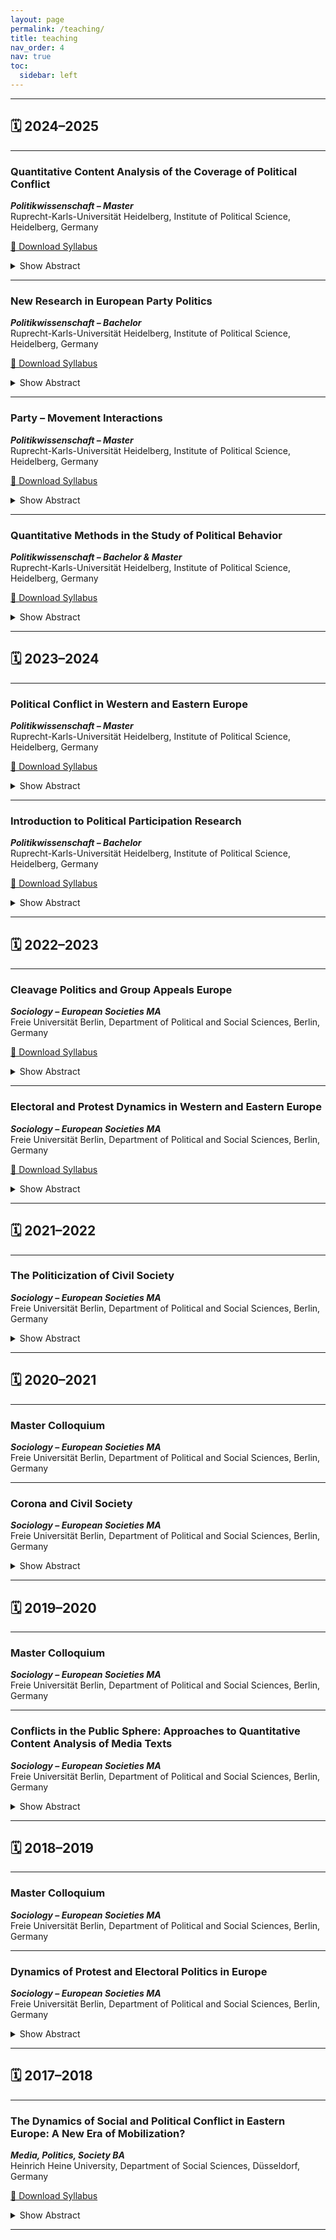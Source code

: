 ```yaml
---
layout: page
permalink: /teaching/
title: teaching
nav_order: 4
nav: true
toc:
  sidebar: left
---
```


---

## 🗓️ 2024–2025

---

### **Quantitative Content Analysis of the Coverage of Political Conflict**

**_Politikwissenschaft – Master_**  
Ruprecht-Karls-Universität Heidelberg, Institute of Political Science, Heidelberg, Germany

<a href="{{ '/assets/pdf/Borbath_coverage_conf_MA.pdf' | relative_url }}" class="col col-sm-2" target="_blank">📄 Download Syllabus</a>

<details>
<summary>Show Abstract</summary>
Political parties, social movements, and other actors engaged in political conflict actively compete for media coverage to gain visibility and present their demands to society. Over time, media reports serve as an archive of political mobilization, enabling social science research to analyze the dynamics of political conflict across countries and time periods. Yet, the availability of vast amounts of media coverage raises important methodological challenges: How can we systematically collect and analyze this data? What approaches allow researchers to extract meaningful patterns? What are the main datasets publicly available for analysis?

This seminar introduces students to the core methods of quantitative content analysis, providing a structured framework for studying political conflict through media data. More specifically, we will focus on three methodological approaches: protest event analysis, political claims analysis, and automated text analysis. For each, we will examine exemplary studies, discuss strategies for data collection, and explore both descriptive and inferential methods of analysis. Additionally, we will critically assess the limitations of these methods, including issues of bias, reliability, and interpretability. Special attention will be given to recent advances in computational social science, particularly how large language models are reshaping the field of quantitative content analysis.

The seminar incorporates hands-on data collection and analysis using R, allowing students to apply the discussed methods to real-world datasets. Therefore, students should have prior experience with either R or Stata. At a minimum, they should be comfortable with data manipulation and modeling techniques, including being able to specify and correctly interpret a linear regression model.

</details>

---

### **New Research in European Party Politics**

**_Politikwissenschaft – Bachelor_**  
Ruprecht-Karls-Universität Heidelberg, Institute of Political Science, Heidelberg, Germany

<a href="{{ '/assets/pdf/Borbath_EU_parties_BA.pdf' | relative_url }}" class="col col-sm-2" target="_blank">📄 Download Syllabus</a>

<details>
<summary>Show Abstract</summary>
European party systems are undergoing fundamental change. Electoral volatility is rising, mainstream parties—especially social democrats—are losing vote share, and new parties regularly emerge. Meanwhile, voter turnout and party membership continue to decline, adding further unpredictability to government formation and fostering political instability. How can we make sense of these transformations? What are the latest research findings on European party politics?

This seminar explores these questions through two recently published books: Dassonneville (2022) on electoral volatility in Western Europe and Häusermann & Kitschelt (2024) on the decline and electoral strategies of social-democratic parties. Both works offer cutting-edge research and introduce novel conceptual and methodological approaches to studying contemporary European party systems.

The seminar is divided into two thematic blocks, each devoted to one of these major works. We will analyze the books chapter by chapter, discussing their conceptual frameworks, research designs, and empirical findings. In doing so, we will critically evaluate each book's central arguments, with particular attention to methodological choices such as case selection, measurement strategies, and analytical techniques.

While prior familiarity with European party politics and quantitative methods is helpful, no specific background knowledge is required to participate in the seminar.

</details>

---

### **Party – Movement Interactions**

**_Politikwissenschaft – Master_**  
Ruprecht-Karls-Universität Heidelberg, Institute of Political Science, Heidelberg, Germany

<a href="{{ '/assets/pdf/Borbath_PaMo_MA.pdf' | relative_url }}" class="col col-sm-2" target="_blank">📄 Download Syllabus</a>

<details>
<summary>Show Abstract</summary>
Political parties and social movements are the main organizational agents that facilitate citizen participation in elections and protests. Parties provide institutional channels for policy implementation and political influence, while movements provide grassroots support and ideological strength. The two can engage in either conflictual or symbiotic relationships, shaping the broader political landscape, policy agendas, coalition dynamics, and electoral and protest behavior. The extent and nature of these interactions vary according to factors such as political context, movement strategies, and party ideology.

This seminar explores the theoretical foundations, empirical evidence, and practical implications of party-movement interactions, divided into four blocks. The first block examines the different types of party-movement interactions, from conflictual to cooperative. The second block focuses on contextual effects, with sessions devoted to the differences between left and right forces, parties in government and parties in opposition, and old and new democracies. The third block focuses on the causes of these interactions, with special sections on the role of cleavage formation, socio-economic crises, and party strategies. The seminar concludes with a block on the consequences of party-movement interactions in terms of polarization and democratic backsliding.

</details>

---

### **Quantitative Methods in the Study of Political Behavior**

**_Politikwissenschaft – Bachelor & Master_**  
Ruprecht-Karls-Universität Heidelberg, Institute of Political Science, Heidelberg, Germany

<a href="{{ '/assets/pdf/Borbath_QuantPoBe.pdf' | relative_url }}" class="col col-sm-2" target="_blank">📄 Download Syllabus</a>

<details>
<summary>Show Abstract</summary>
This seminar provides a hands-on approach to learning quantitative techniques in the analysis of political behaviour, with a focus on the use of R and RStudio. Participants will engage in practical exercises and data analysis to gain skills in using quantitative methods to study individual-level attitudes, behavior, party competition and the dynamic of protest events. Topics covered range from data management and descriptive visualisation to advanced modelling techniques.

The seminar is divided into four parts. The first part focuses on introducing the language of quantitative research, formulating research questions, finding the appropriate research design, operationalization, and measurement. The second part focuses on data management and descriptive statistics, providing a foundation for handling and summarising data. The third part covers bivariate and multivariate data analysis and visualisation, equipping participants with the skills to interpret and present their results. The fourth part covers more advanced topics tailored to students' interests. Students will have the opportunity to learn more about one or two of the following topics: categorical data analysis, time series data analysis, conjoint experiments, factor analysis, latent class analysis, multilevel data analysis, panel data analysis, and constructing survey weights. The class will decide together which of these topics we will cover.

Students will have the opportunity to work with an original survey dataset covering political attitudes, voting and protesting behaviour, and party affiliation. This dataset was collected in 2023 in Austria, Germany, Hungary, and Italy.

</details>

---

## 🗓️ 2023–2024

---

### **Political Conflict in Western and Eastern Europe**

**_Politikwissenschaft – Master_**  
Ruprecht-Karls-Universität Heidelberg, Institute of Political Science, Heidelberg, Germany

<a href="{{ '/assets/pdf/Borbath_PolCon_MA.pdf' | relative_url }}" class="col col-sm-2" target="_blank">📄 Download Syllabus</a>

<details>
<summary>Show Abstract</summary>
The social and institutional bases of political conflict in Europe are in a state of flux. The declining electoral support of mainstream parties, such as the Social Democrats, and the rise of new parties, such as the Greens and the radical right, point to a fundamental shift in the composition of post-war electoral coalitions. Class-based mobilization and conflicts over welfare state policies are less influential in driving political behavior. Preferences over immigration, Europe, or climate change are forming new group-based alliances that cut across economic considerations and realign the social basis of politics. Scholars disagree about the driving forces behind these developments, with explanations ranging from re-alignment rooted in a backlash against globalization to de-alignment resulting from increasing individualization.

This seminar will examine these explanations through the lens of cleavage politics. We will first conceptualize and discuss the measurement of political cleavages. We differentiate between quantitative and qualitative approaches. Second, we zoom in on the sociological, identity, and organizational elements of the new cleavage. We devote separate sessions to all three aspects. Third, we focus on mobilizing actors. We discuss the transformation of social democracy and the increasing popularity of green and radical right parties. Fourth, we map the geographical variations within Europe and expand the analysis to the Central and Eastern European region. Fifth, in the final sessions of the seminar, we discuss the role of crises in driving cleavage formation, using the examples of the Great Recession, the Covid-19 pandemic, and the War in Ukraine as case studies.

</details>

---

### **Introduction to Political Participation Research**

**_Politikwissenschaft – Bachelor_**  
Ruprecht-Karls-Universität Heidelberg, Institute of Political Science, Heidelberg, Germany

<a href="{{ '/assets/pdf/Borbath_PolPart_BA.pdf' | relative_url }}" class="col col-sm-2" target="_blank">📄 Download Syllabus</a>

<details>
<summary>Show Abstract</summary>
Democracy depends on the active participation of engaged citizens in electing their representatives and shaping the political landscape by holding policymakers accountable. However, forms of political engagement are constantly expanding as citizens and organizations seek to innovate their repertoire of participation.

The first part of the seminar will discuss the conceptual and empirical challenge of defining and measuring political participation. We will distinguish and review quantitative and qualitative approaches to the study of political participation. Since citizen participation empowers and sets the agenda of governing institutions and elected officials, those who participate directly affect inequalities in whose interests are represented. The second part of the seminar is devoted to this question and examines the predictors of political participation. We examine the role of socio-demographic, attitudinal, and value-based differences in driving political engagement. We also organize an in-class debate on the advantages and disadvantages of mandatory voting. Despite their importance, differences between individual citizens only partly explain patterns of political participation. The final three sessions of the seminar discuss the role of the issue, organizational, and national contexts in influencing the extent and form of political participation.

</details>

---

## 🗓️ 2022–2023

---

### **Cleavage Politics and Group Appeals Europe**

**_Sociology – European Societies MA_**  
Freie Universität Berlin, Department of Political and Social Sciences, Berlin, Germany

<a href="{{ '/assets/pdf/Borbath_syllabus.pdf' | relative_url }}" class="col col-sm-2" target="_blank">📄 Download Syllabus</a>

<details>
<summary>Show Abstract</summary>
Under pressure from increasing political instability and societal challenges, there is a renewed interest in the social basis of contemporary politics. The declining electoral support of mainstream political parties, like the Social -, and Christian Democrats, and the rise of new parties, such as the greens and the radical right, indicate a fundamental shift in the makeup of the post-war electoral coalitions. Class-based mobilization and conflict over welfare state policies are less influential in driving political behavior. Preferences over immigration, Europe, or climate change form new, group-based alliances that crosscut economic considerations and realign the social basis of politics. Others disagree and consider the contemporary dynamics a result of individualization that, although it leads to the crumbling and de-alignment of traditional political identities, does not give rise to a new, cohesive social force to re-structure political behavior.

The seminar focuses on cleavage politics: conflict stemming from deep and lasting divides between social groups. Among others, we examine cleavage formation, the social forces driving electoral support, historical legacies, the role of crisis and critical junctures, the dimensional alignment of political issues, the sociological basis of traditional and new cleavages, mobilization in party and protest politics, the role of agency in cleavage formation, and the use of group appeals by political entrepreneurs. Next to theories on cleavage politics and group appeals, the seminar emphasizes the methodological approaches applied in empirical studies, highlighting their potential to be used by students during their research for their MA thesis. We rely on literature primarily focused on Western Europe, but we also review studies on the political dynamics in Eastern Europe, North America, and South America.

</details>

---

### **Electoral and Protest Dynamics in Western and Eastern Europe**

**_Sociology – European Societies MA_**  
Freie Universität Berlin, Department of Political and Social Sciences, Berlin, Germany

<a href="{{ '/assets/pdf/Borbath_syllabus_electoral_protest.pdf' | relative_url }}" class="col col-sm-2" target="_blank">📄 Download Syllabus</a>

<details>
<summary>Show Abstract</summary>
The seminar focuses on electoral and protest politics from a comparative European perspective. Although the study of elections and protests covers mobilization by the main collective actors of political parties and social movements in the two arenas of direct citizen involvement, research in this field has been characterized by disciplinary silos. Political science focuses on political parties and representation, while the political sociology tradition examines social movements, protest politics, and political participation. Few studies examine the manifold interaction between electoral and protest politics, leaving a research gap highlighted by recent developments in party competition in Western and Eastern Europe. Parties such as La République En Marche! in France, Fidesz in Hungary, and Die Linke in Germany invest considerable effort into developing an organic link with protest movements and civil society organizations.

The seminar bridges political science and sociological approaches to provide a holistic assessment of electoral and protest mobilization.

The seminar is divided into four parts. The first three parts are distinguished based on the level of analysis, with separate sessions devoted to micro-, macro-, and meso-level approaches. In the first part, we ask, who participates and in what form? In the second part, we ask, what are the main cross-national differences in cleavage structures across Europe, and how can we explain them? In the third part, we ask, which are the actors that mobilize in elections or protests, how, and on what issues? In the fourth part of the seminar, we focus on the role of crises in altering long-term trends by comparing electoral and protest mobilization and participation in the aftermath of the Great Recession, the so-called Migration, and Corona crises. Next to reviewing theoretical approaches, the seminar introduces students to a set of diverse, mainly quantitative empirical strategies in the study of elections and protests. A background in statistical modeling provides an advantage, but it is not required for attending the seminar.

</details>

---

## 🗓️ 2021–2022

---

### **The Politicization of Civil Society**

**_Sociology – European Societies MA_**  
Freie Universität Berlin, Department of Political and Social Sciences, Berlin, Germany

<details>
<summary>Show Abstract</summary>
Contemporary societies in Europe and beyond have seen the emergence of new cleavages, often driven by populist radical right challengers and cross-cutting traditional political divides. Importantly, these new cleavages have not only put traditional political parties under pressure but have also resulted in a profound politicization of civil society. The politicization of civil society refers to at least four dynamics: First, we have seen an increasing number of civil society organizations with socio-political objectives compared to leisure activities. Second, traditional civil society organizations (from unions, church-related associations, to sports clubs) have been forced to take sides in controversial political debates. Simultaneously, they have been challenged also within their own ranks by the rise of new political parties and movements. Third, new social movements from the right have successfully mobilized citizens on the streets by articulating nativist and anti-immigration positions. Finally, we have also seen increasing counter-mobilization against the rise of radical right populist forces. In the research placement, we will analyze these dynamics in civil society in Europe and beyond. The students will engage with theoretical accounts form civil society and social movement studies. They will conduct their empirical research, either based on existing data (such as individual or organizational survey data) or their own original data collections. Note that participants should have a good intermediary background in statistical modeling, using as software either Stata or R.
</details>

---

## 🗓️ 2020–2021

---

### **Master Colloquium**

**_Sociology – European Societies MA_**  
Freie Universität Berlin, Department of Political and Social Sciences, Berlin, Germany

---

### **Corona and Civil Society**

**_Sociology – European Societies MA_**  
Freie Universität Berlin, Department of Political and Social Sciences, Berlin, Germany

<details>
<summary>Show Abstract</summary>
Disasters and crises are always challenging for civil society. They lead to unforeseen emergencies and creates or reinforces inequalities in society. In such situations, not only the state is asked to help, but solidarity practiced by citizens is also needed. Such solidarity cannot be mandated. By contrast, it is based on the social capital of a society, i.e., the networks in which people are integrated and the trust they place in their fellow citizens and in public institutions. As in previous crises, civil society plays an important role in the current Corona crisis: It strengthens behavior based on solidarity, supports those in need, connects citizens, but also articulates criticism and draws attention to unheard grievances. However, disasters and crises can also weaken civil society. This ambivalence seems particularly evident in the Corona crisis. The current crisis has not only activated citizens, it has also come with considerable restrictions of the opportunities for political and civic engagement. In the research seminar, we will analyze this dilemma of civil society in Europe based on original survey data.
</details>

---

## 🗓️ 2019–2020

---

### **Master Colloquium**

**_Sociology – European Societies MA_**  
Freie Universität Berlin, Department of Political and Social Sciences, Berlin, Germany

---

### **Conflicts in the Public Sphere: Approaches to Quantitative Content Analysis of Media Texts**

**_Sociology – European Societies MA_**  
Freie Universität Berlin, Department of Political and Social Sciences, Berlin, Germany

<details>
<summary>Show Abstract</summary>
The research placement focuses on different approaches to quantitative content analysis and their use in understanding the transformation of protest and electoral politics in Europe. The research placement makes both a methodological and a substantive contribution. From a methodological per-spective, the students will learn to read, understand and interpret the results of scientific research utilizing protest event, core sentence, and contentious episode analysis. The students will also learn to apply at least one of these approaches in their own research. From a substantive perspective, the course focuses on the transformation of political conflict in contemporary European societies. The students can choose their topics of interest related to these major transformations, but need to apply one of the three types of quantitative content analysis listed above. The participants need to have good knowledge of at least one statistical program.

The syllabus is available on request.

</details>

---

## 🗓️ 2018–2019

---

### **Master Colloquium**

**_Sociology – European Societies MA_**  
Freie Universität Berlin, Department of Political and Social Sciences, Berlin, Germany

---

### **Dynamics of Protest and Electoral Politics in Europe**

**_Sociology – European Societies MA_**  
Freie Universität Berlin, Department of Political and Social Sciences, Berlin, Germany

<details>
<summary>Show Abstract</summary>
The research practicum focuses on the dynamic and manifold relations between protest and electoral politics in Europe. Although social movements and political parties provide the two most important channels of democratic representation, research in political sociology still tends to neglect these rela-tions. Most importantly, this is due to a strong division of labor between those scholars who study social movement and protest, on the one side, and those who study political parties and elections, on the other. In the first part of the seminar, students will get familiar with some key approaches in both electoral and protest research before reading recently published studies that aim to bridge the two strands of the literature. In the second part, they will conduct their own empirical research on the top-ic. Given that we systematically distinguish between the levels of analysis (micro vs. meso/macro) and the type of political arena (electoral vs. protest) students should bridge at least one of the two boundaries to further advance our understanding of the dynamics of politics in contemporary Euro-pean societies. More specifically, the students can choose whether they will empirically approach the topic by means of a large protest event dataset based on the coding of international news wires or whether they approach it based on the analysis of individual-level surveys featuring questions about involvement in protest, elections, and/or party activities (in particular, the European Social Survey ESS).

In general, the research practicum serves to get students acquainted with conducting original research projects by coming up with their own research design and analyzing secondary material, either on their own or in small groups. Prior knowledge of the topic is not required but an advantage. Knowledge of quantitative data analysis is required given the type of data at hand.

The syllabus is available on request.

</details>

---

## 🗓️ 2017–2018

---

### **The Dynamics of Social and Political Conflict in Eastern Europe: A New Era of Mobilization?**

**_Media, Politics, Society BA_**  
Heinrich Heine University, Department of Social Sciences, Düsseldorf, Germany

<a href="{{ '/assets/pdf/dusseldorf_cee_syllabus.pdf' | relative_url }}" class="col col-sm-2" target="_blank">📄 Download Syllabus</a>

<details>
<summary>Show Abstract</summary>
The politics of the "Refugee Crisis" drew attention to Euroskeptic, right-wing mobilization in Eastern Europe. Particularly in the Visegrád countries, scholars and observers document the rise of "illiberal democracy" and populism. However, it is unclear to what extent these developments follow a long-term trend and represent societal lines of conflict in Eastern European societies.

The seminar critically examines the social and political structure of mobilization in Eastern Europe. The first two sessions present a theoretical overview on cleavage formation, the development of programmatic party competition, and the extent to which one observes recurring patterns of conflict amidst high electoral volatility. The third and fourth sessions consider recent developments and examine electoral and protest mobilization since the EU accession and the Great Recession. In these two sessions, we analyze the causes as well as the consequences of populist mobilization and counter-mobilization in the electoral and protest arena.

</details>

---
